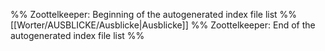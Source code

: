 %% Zoottelkeeper: Beginning of the autogenerated index file list  %%
 [[Worter/AUSBLICKE/Ausblicke|Ausblicke]]
%% Zoottelkeeper: End of the autogenerated index file list  %%
